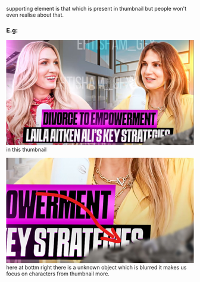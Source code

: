 supporting element is that which is present in thumbnail but people won't even realise about that.  

### **E.g:**  
![](../z_Images/01/008.png) 
in this thumbnail  

![](../z_Images/01/009.png)  
here at bottm right there is a unknown object which is blurred it makes us focus on characters from thumbnail more.  